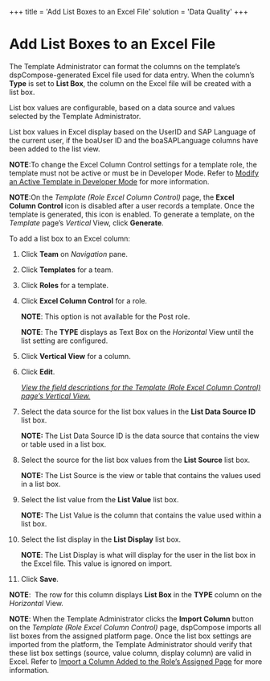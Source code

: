 +++
title = 'Add List Boxes to an Excel File'
solution = 'Data Quality'
+++

# Add List Boxes to an Excel File

The Template Administrator can format the columns on the template’s
dspCompose-generated Excel file used for data entry. When the column’s
**Type** is set to **List Box**, the column on the Excel file will be
created with a list box.

List box values are configurable, based on a data source and values
selected by the Template Administrator.

List box values in Excel display based on the UserID and SAP Language of
the current user, if the boaUser ID and the boaSAPLanguage columns have
been added to the list view.

**NOTE**:To change the Excel Column Control settings for a template
role, the template must not be active or must be in Developer Mode.
Refer to [Modify an Active Template in Developer
Mode](Modify_an_Active_Template_in_Developer_Mode) for more
information.

**NOTE**:On the *Template (Role Excel Column Control)* page, the **Excel
Column Control** icon is disabled after a user records a template. Once
the template is generated, this icon is enabled. To generate a template,
on the *Template* page’s *Vertical* View, click **Generate**.

To add a list box to an Excel column:

1.  Click **Team** on *Navigation
    <span style="font-style: normal;">pane</span>*.

2.  Click **Templates** for a team.

3.  Click **Roles** for a template.

4.  Click **Excel Column Control** for a role.
    
    <span style="font-weight: bold;">NOTE</span>: This option is not
    available for the Post role.
    
    **NOTE**: The **TYPE** displays as Text Box on the
    <span style="font-style: italic;">Horizontal</span> View until the
    list setting are configured.

5.  Click **Vertical View** for a column.

6.  Click **Edit**.
    
    *[View the field descriptions for the Template (Role Excel Column
    Control) page’s Vertical
    View.](../Page_Desc/Template_Role_Excel_Column_Control_H)*

7.  Select the data source for the list box values in the **List Data
    Source ID** list box.
    
    **NOTE:** The List Data Source ID is the data source that contains
    the view or table used in a list box.

8.  Select the source for the list box values from the **List Source**
    list box.
    
    **NOTE:** The List Source is the view or table that contains the
    values used in a list box.

9.  Select the list value from the **List Value** list box.
    
    **NOTE:** The List Value is the column that contains the value used
    within a list box.

10. Select the list display in the **List Display** list box.
    
    **NOTE**: The List Display is what will display for the user in the
    list box in the Excel file. This value is ignored on import.

11. Click **Save**.

**NOTE**:  The row for this column displays **List Box** in the **TYPE**
column on the <span style="font-style: italic;">Horizontal</span> View.

**NOTE**: When the Template Administrator clicks the **Import Column**
button on the *Template (Role Excel Column Control)* page, dspCompose
imports all list boxes from the assigned platform page. Once the list
box settings are imported from the platform, the Template Administrator
should verify that these list box settings (source, value column,
display column) are valid in Excel. Refer to [Import a Column Added to
the Role’s Assigned
Page](Import_a_Column_Added_to_the_Roles_Assigned_Page) for more
information.

